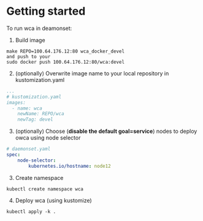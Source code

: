 Getting started
===============

To run wca in deamonset: 

1. Build image

```
make REPO=100.64.176.12:80 wca_docker_devel
and push to your 
sudo docker push 100.64.176.12:80/wca:devel
```


2. (optionally) Overwrite image name to your local repository in kustomization.yaml

```yaml
...
# kustomization.yaml
images:
  - name: wca
    newName: REPO/wca
    newTag: devel
```

3. (optionally) Choose (**disable the default goal=service**) nodes to deploy owca using node selector

```yaml
# daemonset.yaml
spec:
    node-selector:
        kubernetes.io/hostname: node12

```

3. Create namespace

```shell
kubectl create namespace wca
```

4. Deploy wca (using kustomize)

```shell
kubectl apply -k .
```
